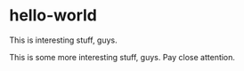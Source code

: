 # hello-world
This is interesting stuff, guys.

This is some more interesting stuff, guys. Pay close attention.

